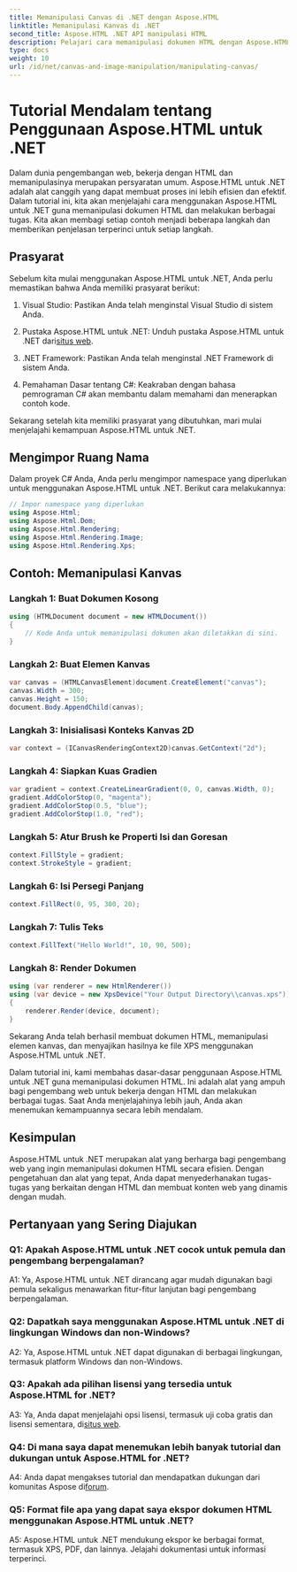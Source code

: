 ```yaml
---
title: Memanipulasi Canvas di .NET dengan Aspose.HTML
linktitle: Memanipulasi Kanvas di .NET
second_title: Aspose.HTML .NET API manipulasi HTML
description: Pelajari cara memanipulasi dokumen HTML dengan Aspose.HTML untuk .NET. Tutorial komprehensif ini mencakup dasar-dasar, prasyarat, dan contoh langkah demi langkah.
type: docs
weight: 10
url: /id/net/canvas-and-image-manipulation/manipulating-canvas/
---
```

# Tutorial Mendalam tentang Penggunaan Aspose.HTML untuk .NET

Dalam dunia pengembangan web, bekerja dengan HTML dan memanipulasinya merupakan persyaratan umum. Aspose.HTML untuk .NET adalah alat canggih yang dapat membuat proses ini lebih efisien dan efektif. Dalam tutorial ini, kita akan menjelajahi cara menggunakan Aspose.HTML untuk .NET guna memanipulasi dokumen HTML dan melakukan berbagai tugas. Kita akan membagi setiap contoh menjadi beberapa langkah dan memberikan penjelasan terperinci untuk setiap langkah.

## Prasyarat

Sebelum kita mulai menggunakan Aspose.HTML untuk .NET, Anda perlu memastikan bahwa Anda memiliki prasyarat berikut:

1. Visual Studio: Pastikan Anda telah menginstal Visual Studio di sistem Anda.

2.  Pustaka Aspose.HTML untuk .NET: Unduh pustaka Aspose.HTML untuk .NET dari[situs web](https://releases.aspose.com/html/net/).

3. .NET Framework: Pastikan Anda telah menginstal .NET Framework di sistem Anda.

4. Pemahaman Dasar tentang C#: Keakraban dengan bahasa pemrograman C# akan membantu dalam memahami dan menerapkan contoh kode.

Sekarang setelah kita memiliki prasyarat yang dibutuhkan, mari mulai menjelajahi kemampuan Aspose.HTML untuk .NET.

## Mengimpor Ruang Nama

Dalam proyek C# Anda, Anda perlu mengimpor namespace yang diperlukan untuk menggunakan Aspose.HTML untuk .NET. Berikut cara melakukannya:

```csharp
// Impor namespace yang diperlukan
using Aspose.Html;
using Aspose.Html.Dom;
using Aspose.Html.Rendering;
using Aspose.Html.Rendering.Image;
using Aspose.Html.Rendering.Xps;
```

## Contoh: Memanipulasi Kanvas

### Langkah 1: Buat Dokumen Kosong

```csharp
using (HTMLDocument document = new HTMLDocument())
{
    // Kode Anda untuk memanipulasi dokumen akan diletakkan di sini.
}
```

### Langkah 2: Buat Elemen Kanvas

```csharp
var canvas = (HTMLCanvasElement)document.CreateElement("canvas");
canvas.Width = 300;
canvas.Height = 150;
document.Body.AppendChild(canvas);
```

### Langkah 3: Inisialisasi Konteks Kanvas 2D

```csharp
var context = (ICanvasRenderingContext2D)canvas.GetContext("2d");
```

### Langkah 4: Siapkan Kuas Gradien

```csharp
var gradient = context.CreateLinearGradient(0, 0, canvas.Width, 0);
gradient.AddColorStop(0, "magenta");
gradient.AddColorStop(0.5, "blue");
gradient.AddColorStop(1.0, "red");
```

### Langkah 5: Atur Brush ke Properti Isi dan Goresan

```csharp
context.FillStyle = gradient;
context.StrokeStyle = gradient;
```

### Langkah 6: Isi Persegi Panjang

```csharp
context.FillRect(0, 95, 300, 20);
```

### Langkah 7: Tulis Teks

```csharp
context.FillText("Hello World!", 10, 90, 500);
```

### Langkah 8: Render Dokumen

```csharp
using (var renderer = new HtmlRenderer())
using (var device = new XpsDevice("Your Output Directory\\canvas.xps"))
{
    renderer.Render(device, document);
}
```

Sekarang Anda telah berhasil membuat dokumen HTML, memanipulasi elemen kanvas, dan menyajikan hasilnya ke file XPS menggunakan Aspose.HTML untuk .NET.

Dalam tutorial ini, kami membahas dasar-dasar penggunaan Aspose.HTML untuk .NET guna memanipulasi dokumen HTML. Ini adalah alat yang ampuh bagi pengembang web untuk bekerja dengan HTML dan melakukan berbagai tugas. Saat Anda menjelajahinya lebih jauh, Anda akan menemukan kemampuannya secara lebih mendalam.

## Kesimpulan

Aspose.HTML untuk .NET merupakan alat yang berharga bagi pengembang web yang ingin memanipulasi dokumen HTML secara efisien. Dengan pengetahuan dan alat yang tepat, Anda dapat menyederhanakan tugas-tugas yang berkaitan dengan HTML dan membuat konten web yang dinamis dengan mudah.

## Pertanyaan yang Sering Diajukan

### Q1: Apakah Aspose.HTML untuk .NET cocok untuk pemula dan pengembang berpengalaman?

A1: Ya, Aspose.HTML untuk .NET dirancang agar mudah digunakan bagi pemula sekaligus menawarkan fitur-fitur lanjutan bagi pengembang berpengalaman.

### Q2: Dapatkah saya menggunakan Aspose.HTML untuk .NET di lingkungan Windows dan non-Windows?

A2: Ya, Aspose.HTML untuk .NET dapat digunakan di berbagai lingkungan, termasuk platform Windows dan non-Windows.

### Q3: Apakah ada pilihan lisensi yang tersedia untuk Aspose.HTML for .NET?

 A3: Ya, Anda dapat menjelajahi opsi lisensi, termasuk uji coba gratis dan lisensi sementara, di[situs web](https://purchase.aspose.com/buy).

### Q4: Di mana saya dapat menemukan lebih banyak tutorial dan dukungan untuk Aspose.HTML for .NET?

 A4: Anda dapat mengakses tutorial dan mendapatkan dukungan dari komunitas Aspose di[forum](https://forum.aspose.com/).

### Q5: Format file apa yang dapat saya ekspor dokumen HTML menggunakan Aspose.HTML untuk .NET?

A5: Aspose.HTML untuk .NET mendukung ekspor ke berbagai format, termasuk XPS, PDF, dan lainnya. Jelajahi dokumentasi untuk informasi terperinci.
